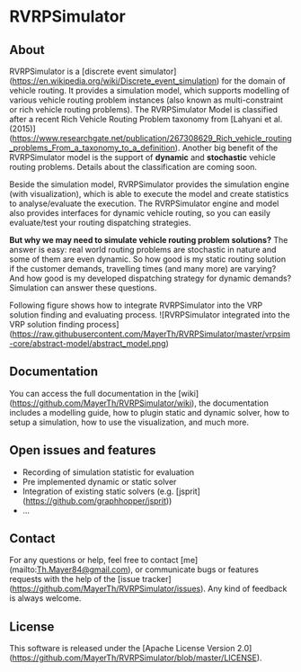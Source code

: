 # RVRPSimulator

## About
RVRPSimulator is a [discrete event simulator] (https://en.wikipedia.org/wiki/Discrete_event_simulation) for the domain of vehicle routing. It provides a simulation model, which supports modelling of various vehicle routing problem instances (also known as multi-constraint or rich vehicle routing problems). The RVRPSimulator Model is classified after a recent Rich Vehicle Routing Problem taxonomy from [Lahyani et al. (2015)] (https://www.researchgate.net/publication/267308629_Rich_vehicle_routing_problems_From_a_taxonomy_to_a_definition). 
Another big benefit of the RVRPSimulator model is the support of **dynamic** and **stochastic** vehicle routing problems. Details about the classification are coming soon. 

Beside the simulation model, RVRPSimulator provides the simulation engine (with visualization), which is able to execute the model and create statistics to analyse/evaluate the execution. The RVRPSimulator engine and model also provides interfaces for dynamic vehicle routing, so you can easily evaluate/test your routing dispatching strategies.

**But why we may need to simulate vehicle routing problem solutions?** The answer is easy: real world routing problems are stochastic in nature and some of them are even dynamic. So how good is my static routing solution if the customer demands, travelling times (and many more) are varying? And how good is my developed dispatching strategy for dynamic demands? Simulation can answer these questions.

Following figure shows how to integrate RVRPSimulator into the VRP solution finding and evaluating process. 
![RVRPSimulator integrated into the VRP solution finding process] (https://raw.githubusercontent.com/MayerTh/RVRPSimulator/master/vrpsim-core/abstract-model/abstract_model.png)

## Documentation
You can access the full documentation in the [wiki] (https://github.com/MayerTh/RVRPSimulator/wiki), the documentation includes a modelling guide, how to plugin static and dynamic solver, how to setup a simulation, how to use the visualization, and much more.

## Open issues and features
* Recording of simulation statistic for evaluation
* Pre implemented dynamic or static solver
* Integration of existing static solvers (e.g. [jsprit] (https://github.com/graphhopper/jsprit))
* ...

## Contact
For any questions or help, feel free to contact [me] (mailto:Th.Mayer84@gmail.com), or communicate bugs or features requests with the help of the [issue tracker] (https://github.com/MayerTh/RVRPSimulator/issues). Any kind of feedback is always welcome.

## License
This software is released under the [Apache License Version 2.0] (https://github.com/MayerTh/RVRPSimulator/blob/master/LICENSE).